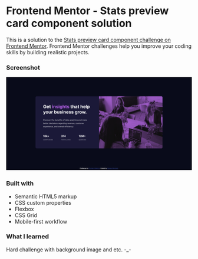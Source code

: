 # Frontend Mentor - Stats preview card component solution

This is a solution to the [Stats preview card component challenge on Frontend Mentor](https://www.frontendmentor.io/challenges/stats-preview-card-component-8JqbgoU62). Frontend Mentor challenges help you improve your coding skills by building realistic projects.

### Screenshot

![Design preview for the Stats preview card component coding challenge](./screenshots/desktop.png)

### Built with

- Semantic HTML5 markup
- CSS custom properties
- Flexbox
- CSS Grid
- Mobile-first workflow

### What I learned

Hard challenge with background image and etc. -\_-
